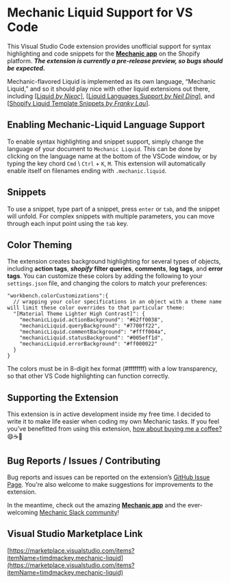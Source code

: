 # Mechanic Liquid Support for VS Code

This Visual Studio Code extension provides unofficial support for syntax highlighting and code snippets for the [**Mechanic app**](https://mechanic.dev) on the Shopify platform. ***The extension is currently a pre-release preview, so bugs should be expected.***

Mechanic-flavored Liquid is implemented as its own language, “Mechanic Liquid,” and so it should play nice with other liquid extensions out there, including [[Liquid *by Νίκος*](https://marketplace.visualstudio.com/items?itemName=sissel.shopify-liquid)], [[Liquid Languages Support *by Neil Ding*](https://marketplace.visualstudio.com/items?itemName=neilding.language-liquid)], and [[Shopify Liquid Template Snippets *by Franky Lau*](https://marketplace.visualstudio.com/items?itemName=killalau.vscode-liquid-snippets)].

## Enabling Mechanic-Liquid Language Support

To enable syntax highlighting and snippet support, simply change the language of your document to `Mechanic Liquid`. This can be done by clicking on the language name at the bottom of the VSCode window, or by typing the key chord `Cmd` \ `Ctrl` + `K`, `M`. This extension will automatically enable itself on filenames ending with `.mechanic.liquid`.

## Snippets
To use a snippet, type part of a snippet, press `enter` or `tab`, and the snippet will unfold. For complex snippets with multiple parameters, you can move through each input point using the `tab` key.

## Color Theming
The extension creates background highlighting for several types of objects, including **action tags**, ***shopify* filter queries**, **comments**, **log tags**, and **error tags**. You can customize these colors by adding the following to your `settings.json` file, and changing the colors to match your preferences:
```jsonc
"workbench.colorCustomizations":{
  // wrapping your color specifications in an object with a theme name will limit these color overrides to that particular theme:
  "[Material Theme Lighter High Contrast]": {
    "mechanicLiquid.actionBackground": "#62ff0038",
    "mechanicLiquid.queryBackground": "#7700ff22",
    "mechanicLiquid.commentBackground": "#ffff004a",
    "mechanicLiquid.statusBackground": "#005eff1d",
    "mechanicLiquid.errorBackground": "#ff000022"
  }
}
```
The colors must be in 8-digit hex format (#ffffffff) with a low transparency, so that other VS Code highlighting can function correctly.
## Supporting the Extension

This extension is in active development inside my free time. I decided to write it to make life easier when coding my own Mechanic tasks. If you feel you’ve benefitted from using this extension, [how about buying me a coffee?](https://www.buymeacoffee.com/timdmackey) 😄☕️🙏

## Bug Reports / Issues / Contributing
Bug reports and issues can be reported on the extension’s [GitHub Issue Page](https://github.com/timdmackey/vscode-mechanic-liquid/issues). You're also welcome to make suggestions for improvements to the extension.

In the meantime, check out the amazing [**Mechanic app**](https://mechanic.dev) and the ever-welcoming [Mechanic Slack community](https://join.slack.com/t/usemechanic/shared_invite/zt-cq84nrs7-ggYbYTbf~CrCjTg8nmHP2A)!
## Visual Studio Marketplace Link
[https://marketplace.visualstudio.com/items?itemName=timdmackey.mechanic-liquid](https://marketplace.visualstudio.com/items?itemName=timdmackey.mechanic-liquid)